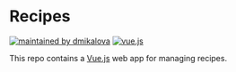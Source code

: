 # Recipes

[![maintained by dmikalova](https://img.shields.io/static/v1?&color=ccff90&label=maintained%20by&labelColor=424242&logo=&logoColor=fff&message=dmikalova&&style=flat-square)](https://github.com/dmikalova)
[![vue.js](https://img.shields.io/static/v1?&color=41b883&label=%20&labelColor=424242&logo=vuedotjs&logoColor=fff&message=vue.js&&style=flat-square)](https://vuejs.org/)

This repo contains a [Vue.js](https://vuejs.org/) web app for managing recipes.
